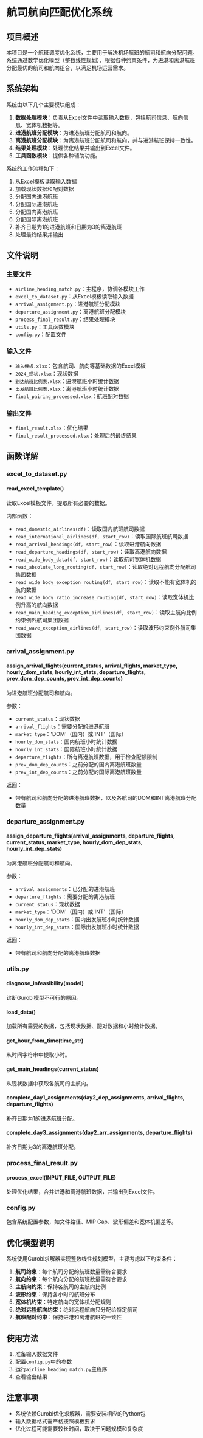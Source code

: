 # 航司航向匹配优化系统

## 项目概述

本项目是一个航班调度优化系统，主要用于解决机场航班的航司和航向分配问题。系统通过数学优化模型（整数线性规划），根据各种约束条件，为进港和离港航班分配最优的航司和航向组合，以满足机场运营需求。

## 系统架构

系统由以下几个主要模块组成：

1. **数据处理模块**：负责从Excel文件中读取输入数据，包括航司信息、航向信息、宽体机数据等。
2. **进港航班分配模块**：为进港航班分配航司和航向。
3. **离港航班分配模块**：为离港航班分配航司和航向，并与进港航班保持一致性。
4. **结果处理模块**：处理优化结果并输出到Excel文件。
5. **工具函数模块**：提供各种辅助功能。

系统的工作流程如下：

1. 从Excel模板读取输入数据
2. 加载现状数据和配对数据
3. 分配国内进港航班
4. 分配国际进港航班
5. 分配国内离港航班
6. 分配国际离港航班
7. 补齐日期为1的进港航班和日期为3的离港航班
8. 处理最终结果并输出

## 文件说明

### 主要文件

- `airline_heading_match.py`：主程序，协调各模块工作
- `excel_to_dataset.py`：从Excel模板读取输入数据
- `arrival_assignment.py`：进港航班分配模块
- `departure_assignment.py`：离港航班分配模块
- `process_final_result.py`：结果处理模块
- `utils.py`：工具函数模块
- `config.py`：配置文件

### 输入文件

- `输入模板.xlsx`：包含航司、航向等基础数据的Excel模板
- `2024_现状.xlsx`：现状数据
- `到达航班比例表.xlsx`：进港航班小时统计数据
- `出发航班比例表.xlsx`：离港航班小时统计数据
- `final_pairing_processed.xlsx`：航班配对数据

### 输出文件

- `final_result.xlsx`：优化结果
- `final_result_processed.xlsx`：处理后的最终结果

## 函数详解

### excel_to_dataset.py

#### read_excel_template()

读取Excel模板文件，提取所有必要的数据。

内部函数：

- `read_domestic_airlines(df)`：读取国内航班航司数据
- `read_international_airlines(df, start_row)`：读取国际航班航司数据
- `read_arrival_headings(df, start_row)`：读取进港航向数据
- `read_departure_headings(df, start_row)`：读取离港航向数据
- `read_wide_body_data(df, start_row)`：读取航司宽体机数据
- `read_absolute_long_routing(df, start_row)`：读取绝对远程航向分配航司集团数据
- `read_wide_body_exception_routing(df, start_row)`：读取不能有宽体机的航向数据
- `read_wide_body_ratio_increase_routing(df, start_row)`：读取宽体机比例升高的航向数据
- `read_main_heading_exception_airlines(df, start_row)`：读取主航向比例约束例外航司集团数据
- `read_wave_exception_airlines(df, start_row)`：读取波形约束例外航司集团数据

### arrival_assignment.py

#### assign_arrival_flights(current_status, arrival_flights, market_type, hourly_dom_stats, hourly_int_stats, departure_flights, prev_dom_dep_counts, prev_int_dep_counts)

为进港航班分配航司和航向。

参数：
- `current_status`：现状数据
- `arrival_flights`：需要分配的进港航班
- `market_type`：'DOM'（国内）或'INT'（国际）
- `hourly_dom_stats`：国内航班小时统计数据
- `hourly_int_stats`：国际航班小时统计数据
- `departure_flights`：所有离港航班数据，用于检查配额限制
- `prev_dom_dep_counts`：之前分配的国内离港航班数量
- `prev_int_dep_counts`：之前分配的国际离港航班数量

返回：
- 带有航司和航向分配的进港航班数据，以及各航司的DOM和INT离港航班分配数量

### departure_assignment.py

#### assign_departure_flights(arrival_assignments, departure_flights, current_status, market_type, hourly_dom_dep_stats, hourly_int_dep_stats)

为离港航班分配航司和航向。

参数：
- `arrival_assignments`：已分配的进港航班
- `departure_flights`：需要分配的离港航班
- `current_status`：现状数据
- `market_type`：'DOM'（国内）或'INT'（国际）
- `hourly_dom_dep_stats`：国内出发航班小时统计数据
- `hourly_int_dep_stats`：国际出发航班小时统计数据

返回：
- 带有航司和航向分配的离港航班数据

### utils.py

#### diagnose_infeasibility(model)

诊断Gurobi模型不可行的原因。

#### load_data()

加载所有需要的数据，包括现状数据、配对数据和小时统计数据。

#### get_hour_from_time(time_str)

从时间字符串中提取小时。

#### get_main_headings(current_status)

从现状数据中获取各航司的主航向。

#### complete_day1_assignments(day2_dep_assignments, arrival_flights, departure_flights)

补齐日期为1的进港航班分配。

#### complete_day3_assignments(day2_arr_assignments, departure_flights)

补齐日期为3的离港航班分配。

### process_final_result.py

#### process_excel(INPUT_FILE, OUTPUT_FILE)

处理优化结果，合并进港和离港航班数据，并输出到Excel文件。

### config.py

包含系统配置参数，如文件路径、MIP Gap、波形偏差和宽体机偏差等。

## 优化模型说明

系统使用Gurobi求解器实现整数线性规划模型，主要考虑以下约束条件：

1. **航司约束**：每个航司分配的航班数量需符合要求
2. **航向约束**：每个航向分配的航班数量需符合要求
3. **主航向约束**：保持各航司的主航向比例
4. **波形约束**：保持各小时的航班分布
5. **宽体机约束**：特定航向的宽体机分配规则
6. **绝对远程航向约束**：绝对远程航向只分配给特定航司
7. **航班配对约束**：保持进港和离港航班的一致性

## 使用方法

1. 准备输入数据文件
2. 配置`config.py`中的参数
3. 运行`airline_heading_match.py`主程序
4. 查看输出结果

## 注意事项

- 系统依赖Gurobi优化求解器，需要安装相应的Python包
- 输入数据格式需严格按照模板要求
- 优化过程可能需要较长时间，取决于问题规模和复杂度
